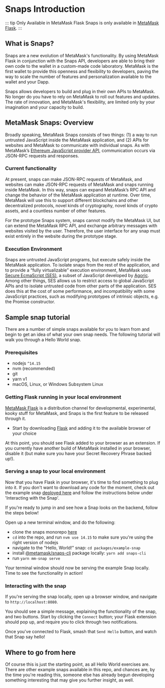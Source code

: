 # Snaps Introduction

::: tip Only Available in MetaMask Flask
Snaps is only available in [MetaMask Flask](https://metamask.io/flask).
:::

## What is Snaps?

Snaps are a new evolution of MetaMask's functionality. By using MetaMask Flask in conjunction with the Snaps API, developers are able to bring their own code to the wallet in a custom-made code laboratory. MetaMask is the first wallet to provide this openness and flexibility to developers, paving the way to scale the number of features and personalization available to the wallet and your Dapp.

Snaps allows developers to build and plug in their own APIs to MetaMask. No longer do you have to rely on MetaMask to roll out features and updates. The rate of innovation, and MetaMask's flexibility, are limited only by your imagination and your capacity to build.

## MetaMask Snaps: Overview

Broadly speaking, MetaMask Snaps consists of two things: (1) a way to run untrusted JavaScript inside the MetaMask application, and (2) APIs for websites and MetaMask to communicate with individual snaps. As with MetaMask’s [Ethereum JavaScript provider API](https://docs.metamask.io/guide/ethereum-provider.html), communication occurs via JSON-RPC requests and responses.

### Current functionality

At present, snaps can make JSON-RPC requests of MetaMask, and websites can make JSON-RPC requests of MetaMask and snaps running inside MetaMask. In this way, snaps can expand MetaMask’s RPC API and change the behavior of the MetaMask application at runtime. Over time, MetaMask will use this to support different blockchains and other decentralized protocols, novel kinds of cryptography, novel kinds of crypto assets, and a countless number of other features.

For the prototype Snaps system, snaps cannot modify the MetaMask UI, but can extend the MetaMask RPC API, and exchange arbitrary messages with websites visited by the user. Therefore, the user interface for any snap must exist entirely in the website during the prototype stage.

### Execution Environment

Snaps are untrusted JavaScript programs, but execute safely inside the MetaMask application. To isolate snaps from the rest of the application, and to provide a “fully virtualizable” execution environment, MetaMask uses [Secure EcmaScript (SES)](https://github.com/endojs/endo/tree/master/packages/ses), a subset of JavaScript developed by [Agoric](https://agoric.com/). Among other things, SES allows us to restrict access to global JavaScript APIs and to isolate untrusted code from other parts of the application. SES does this at the cost of some performance, and incompatibility with some JavaScript practices, such as modifying prototypes of intrinsic objects, e.g. the Promise constructor.

## Sample snap tutorial

There are a number of simple snaps available for you to learn from and begin to get an idea of what your own snap needs. The following tutorial will walk you through a Hello World snap.

### Prerequisites

- nodejs `^14.15`
- nvm (recommended)
- git
- yarn v1
- macOS, Linux, or Windows Subsystem Linux

### Getting Flask running in your local environment

[MetaMask Flask](https://metamask.io/flask) is a distribution channel for developmental, experimental, kooky stuff for MetaMask, and Snaps is the first feature to be released through it.

- Start by downloading [Flask](https://metamask.io/flask) and adding it to the available browser of your choice

At this point, you should see Flask added to your browser as an extension. If you currently have another build of MetaMask installed in your browser, disable it (but make sure you have your Secret Recovery Phrase backed up!).

### Serving a snap to your local environment

Now that you have Flask in your browser, it's time to find something to plug into it. If you don't want to download any code for the moment, check out the example snap [deployed here](https://metamask.github.io/snap-template/) and follow the instructions below under 'Interacting with the Snap'.

If you're ready to jump in and see how a Snap looks on the backend, follow the steps below!

Open up a new terminal window, and do the following:

- clone the snaps monorepo [here](https://github.com/MetaMask/snaps-skunkworks)
- `cd` into the repo, and run `nvm use 14.15` to make sure you're using the right version of nodejs
- navigate to the "Hello, World!" snap: `cd packages/example-snap`
- install [@metamask/snaps-cli](https://npmjs.com/package/@metamask/snaps-cli) package locally: `yarn add snaps-cli`
- run `yarn mm-snap serve`

Your terminal window should now be serving the example Snap locally. Time to see the functionality in action!

### Interacting with the snap

If you're serving the snap locally, open up a browser window, and navigate to `http://localhost:8080`.

You should see a simple message, explaining the functionality of the snap, and two buttons. Start by clicking the `Connect` button; your Flask extension should pop up, and require you to click through two notifications.

Once you've connected to Flask, smash that `Send Hello` button, and watch that Snap say hello!

## Where to go from here

Of course this is just the starting point, as all Hello World exercises are. There are other example snaps available in this repo, and chances are, by the time you're reading this, someone else has already begun developing something interesting that may give you further insight, as well.
